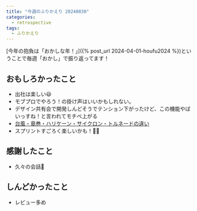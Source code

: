 ```yaml
---
title: "今週のふりかえり 20240830"
categories:
  - retrospective
tags:
  - ふりかえり
---
```


[今年の抱負は「おかしな年！」]({% post_url 2024-04-01-houfu2024 %})ということで毎週「おかし」で振り返ってます！  

## おもしろかったこと

- 出社は楽しい😃
- モブプロでやろう！の掛け声はいいかもしれない。
- デザイン共有会で開発しんどそうでテンション下がったけど、この機能やばいっすね！と言われてモチベ上がる
- [台風・竜巻・ハリケーン・サイクロン・トルネードの違い](https://business-textbooks.com/taifuu-tatsumaki-hurricane/)
- スプリントすごろく楽しいかも！🎲✨

## 感謝したこと

- 久々の会話🥸

## しんどかったこと

- レビュー多め
